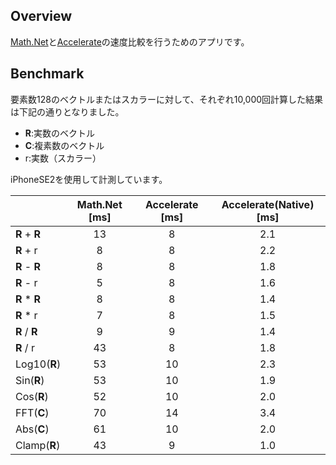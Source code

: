 ## Overview
[Math.Net](https://numerics.mathdotnet.com/)と[Accelerate](https://developer.apple.com/documentation/accelerate)の速度比較を行うためのアプリです。

## Benchmark
要素数128のベクトルまたはスカラーに対して、それぞれ10,000回計算した結果は下記の通りとなりました。
* **R**:実数のベクトル
* **C**:複素数のベクトル
* r:実数（スカラー）

iPhoneSE2を使用して計測しています。

| | Math.Net [ms] | Accelerate [ms] | Accelerate(Native) [ms] |
| ---- | :---: | :---: | :---: |
| **R** + **R** | 13 | 8 | 2.1 |
| **R** + r | 8 | 8 | 2.2 |
| **R** - **R** | 8 | 8 | 1.8 |
| **R** - r | 5 | 8 | 1.6 |
| **R** * **R** | 8 | 8 | 1.4 |
| **R** * r | 7 | 8 | 1.5 |
| **R** / **R** | 9 | 9 | 1.4 |
| **R** / r | 43 | 8 | 1.8 |
| Log10(**R**) | 53 | 10 | 2.3 |
| Sin(**R**) | 53 | 10 | 1.9 |
| Cos(**R**) | 52 | 10 | 2.0 |
| FFT(**C**) | 70 | 14 | 3.4 |
| Abs(**C**) | 61 | 10 | 2.0 |
| Clamp(**R**) | 43 | 9 | 1.0 |
